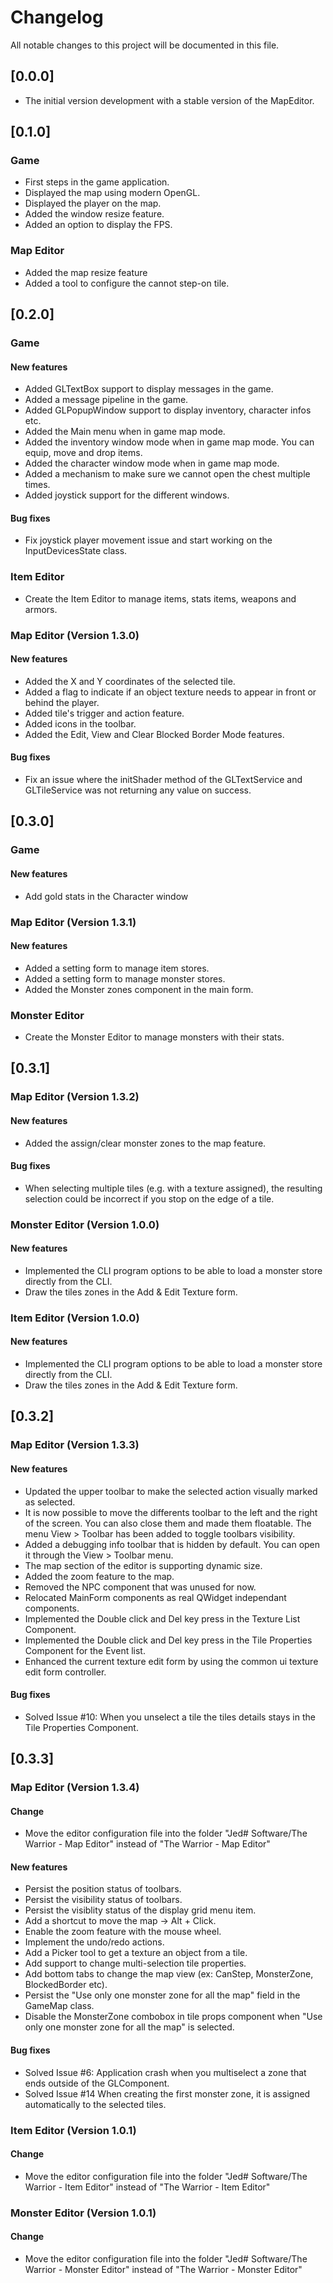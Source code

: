 # Changelog
All notable changes to this project will be documented in this file.

## [0.0.0]
- The initial version development with a stable version of the MapEditor.

## [0.1.0]

### Game
- First steps in the game application.
- Displayed the map using modern OpenGL.
- Displayed the player on the map.
- Added the window resize feature.
- Added an option to display the FPS.

### Map Editor
- Added the map resize feature
- Added a tool to configure the cannot step-on tile.

## [0.2.0]

### Game

#### New features
- Added GLTextBox support to display messages in the game.
- Added a message pipeline in the game.
- Added GLPopupWindow support to display inventory, character infos etc.
- Added the Main menu when in game map mode.
- Added the inventory window mode when in game map mode. You can equip, move and drop items.
- Added the character window mode when in game map mode.
- Added a mechanism to make sure we cannot open the chest multiple times.
- Added joystick support for the different windows.

#### Bug fixes
- Fix joystick player movement issue and start working on the InputDevicesState class.

### Item Editor
- Create the Item Editor to manage items, stats items, weapons and armors.

### Map Editor (Version 1.3.0)

#### New features
- Added the X and Y coordinates of the selected tile.
- Added a flag to indicate if an object texture needs to appear in front or behind the player.
- Added tile's trigger and action feature.
- Added icons in the toolbar.
- Added the Edit, View and Clear Blocked Border Mode features.

#### Bug fixes
- Fix an issue where the initShader method of the GLTextService and GLTileService was not returning any value on success.

## [0.3.0]

### Game

#### New features
- Add gold stats in the Character window

### Map Editor (Version 1.3.1)

#### New features
- Added a setting form to manage item stores.
- Added a setting form to manage monster stores.
- Added the Monster zones component in the main form.

### Monster Editor
- Create the Monster Editor to manage monsters with their stats.

## [0.3.1]

### Map Editor (Version 1.3.2)

#### New features
- Added the assign/clear monster zones to the map feature.

#### Bug fixes
- When selecting multiple tiles (e.g. with a texture assigned), the resulting selection could be incorrect if you stop on the edge of a tile.

### Monster Editor (Version 1.0.0)

#### New features
- Implemented the CLI program options to be able to load a monster store directly from the CLI.
- Draw the tiles zones in the Add & Edit Texture form.

### Item Editor (Version 1.0.0)

#### New features
- Implemented the CLI program options to be able to load a monster store directly from the CLI.
- Draw the tiles zones in the Add & Edit Texture form.

## [0.3.2]

### Map Editor (Version 1.3.3)

#### New features
- Updated the upper toolbar to make the selected action visually marked as selected.
- It is now possible to move the differents toolbar to the left and the right of the screen.
You can also close them and made them floatable. The menu View > Toolbar has been added
to toggle toolbars visibility.
- Added a debugging info toolbar that is hidden by default. You can open it through the
View > Toolbar menu.
- The map section of the editor is supporting dynamic size.
- Added the zoom feature to the map.
- Removed the NPC component that was unused for now.
- Relocated MainForm components as real QWidget independant components.
- Implemented the Double click and Del key press in the Texture List Component.
- Implemented the Double click and Del key press in the Tile Properties Component for the Event list.
- Enhanced the current texture edit form by using the common ui texture edit form controller.

#### Bug fixes
- Solved Issue #10: When you unselect a tile the tiles details stays in the Tile Properties Component.

## [0.3.3]

### Map Editor (Version 1.3.4)

#### Change
- Move the editor configuration file into the folder "Jed# Software/The Warrior - Map Editor"
instead of "The Warrior - Map Editor"

#### New features
- Persist the position status of toolbars.
- Persist the visibility status of toolbars.
- Persist the visiblity status of the display grid menu item.
- Add a shortcut to move the map -> Alt + Click.
- Enable the zoom feature with the mouse wheel.
- Implement the undo/redo actions.
- Add a Picker tool to get a texture an object from a tile.
- Add support to change multi-selection tile properties.
- Add bottom tabs to change the map view (ex: CanStep, MonsterZone, BlockedBorder etc).
- Persist the "Use only one monster zone for all the map" field in the GameMap class.
- Disable the MonsterZone combobox in tile props component when "Use only one monster zone for all the map" is selected.

#### Bug fixes
- Solved Issue #6: Application crash when you multiselect a zone that ends outside of the GLComponent.
- Solved Issue #14 When creating the first monster zone, it is assigned automatically to the selected tiles.

### Item Editor (Version 1.0.1)

#### Change
- Move the editor configuration file into the folder "Jed# Software/The Warrior - Item Editor"
instead of "The Warrior - Item Editor"

### Monster Editor (Version 1.0.1)

#### Change
- Move the editor configuration file into the folder "Jed# Software/The Warrior - Monster Editor"
instead of "The Warrior - Monster Editor"
